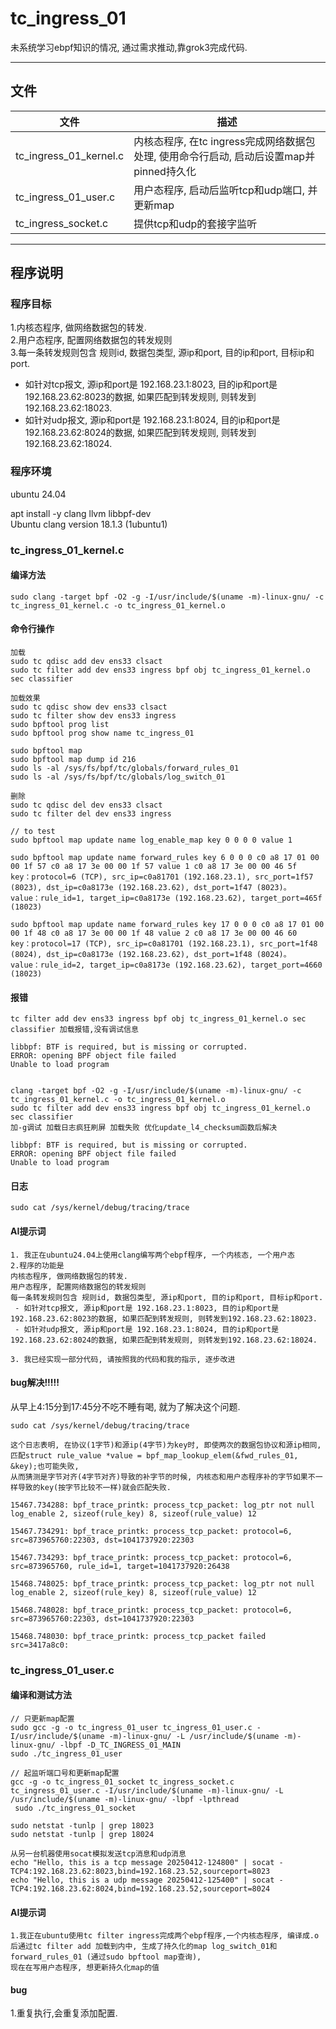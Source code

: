 # tc_ingress_01  
未系统学习ebpf知识的情况, 通过需求推动,靠grok3完成代码.  

---

## 文件  
| 文件                        | 描述        |
| -----------------------     | ----------- |
| tc_ingress_01_kernel.c      | 内核态程序, 在tc ingress完成网络数据包处理, 使用命令行启动, 启动后设置map并pinned持久化 |
| tc_ingress_01_user.c        | 用户态程序, 启动后监听tcp和udp端口, 并更新map                                           |
| tc_ingress_socket.c         | 提供tcp和udp的套接字监听                                                                |

---

## 程序说明  

### 程序目标  
1.内核态程序, 做网络数据包的转发.  
2.用户态程序, 配置网络数据包的转发规则  
3.每一条转发规则包含 规则id, 数据包类型, 源ip和port, 目的ip和port, 目标ip和port.  
 - 如针对tcp报文, 源ip和port是 192.168.23.1:8023, 目的ip和port是 192.168.23.62:8023的数据, 如果匹配到转发规则, 则转发到192.168.23.62:18023.  
 - 如针对udp报文, 源ip和port是 192.168.23.1:8024, 目的ip和port是 192.168.23.62:8024的数据, 如果匹配到转发规则, 则转发到192.168.23.62:18024.  
 
### 程序环境
ubuntu 24.04  

apt install -y clang llvm libbpf-dev  
Ubuntu clang version 18.1.3 (1ubuntu1)  

### tc_ingress_01_kernel.c  

#### 编译方法  
```
sudo clang -target bpf -O2 -g -I/usr/include/$(uname -m)-linux-gnu/ -c tc_ingress_01_kernel.c -o tc_ingress_01_kernel.o  
```

#### 命令行操作  
```
加载
sudo tc qdisc add dev ens33 clsact  
sudo tc filter add dev ens33 ingress bpf obj tc_ingress_01_kernel.o sec classifier

加载效果
sudo tc qdisc show dev ens33 clsact
sudo tc filter show dev ens33 ingress
sudo bpftool prog list
sudo bpftool prog show name tc_ingress_01

sudo bpftool map
sudo bpftool map dump id 216
sudo ls -al /sys/fs/bpf/tc/globals/forward_rules_01
sudo ls -al /sys/fs/bpf/tc/globals/log_switch_01

删除
sudo tc qdisc del dev ens33 clsact
sudo tc filter del dev ens33 ingress
```

```
// to test
sudo bpftool map update name log_enable_map key 0 0 0 0 value 1

sudo bpftool map update name forward_rules key 6 0 0 0 c0 a8 17 01 00 00 1f 57 c0 a8 17 3e 00 00 1f 57 value 1 c0 a8 17 3e 00 00 46 5f
key：protocol=6 (TCP), src_ip=c0a81701 (192.168.23.1), src_port=1f57 (8023), dst_ip=c0a8173e (192.168.23.62), dst_port=1f47 (8023)。
value：rule_id=1, target_ip=c0a8173e (192.168.23.62), target_port=465f (18023)

sudo bpftool map update name forward_rules key 17 0 0 0 c0 a8 17 01 00 00 1f 48 c0 a8 17 3e 00 00 1f 48 value 2 c0 a8 17 3e 00 00 46 60
key：protocol=17 (TCP), src_ip=c0a81701 (192.168.23.1), src_port=1f48 (8024), dst_ip=c0a8173e (192.168.23.62), dst_port=1f48 (8024)。
value：rule_id=2, target_ip=c0a8173e (192.168.23.62), target_port=4660 (18023)
```

#### 报错  
```
tc filter add dev ens33 ingress bpf obj tc_ingress_01_kernel.o sec classifier 加载报错,没有调试信息

libbpf: BTF is required, but is missing or corrupted.
ERROR: opening BPF object file failed
Unable to load program


clang -target bpf -O2 -g -I/usr/include/$(uname -m)-linux-gnu/ -c tc_ingress_01_kernel.c -o tc_ingress_01_kernel.o
sudo tc filter add dev ens33 ingress bpf obj tc_ingress_01_kernel.o sec classifier 
加-g调试 加载日志疯狂刷屏 加载失败 优化update_l4_checksum函数后解决

libbpf: BTF is required, but is missing or corrupted.
ERROR: opening BPF object file failed
Unable to load program
```

#### 日志  
```
sudo cat /sys/kernel/debug/tracing/trace
```

#### AI提示词
```
1. 我正在ubuntu24.04上使用clang编写两个ebpf程序, 一个内核态, 一个用户态
2.程序的功能是
内核态程序, 做网络数据包的转发.  
用户态程序, 配置网络数据包的转发规则  
每一条转发规则包含 规则id, 数据包类型, 源ip和port, 目的ip和port, 目标ip和port.  
 - 如针对tcp报文, 源ip和port是 192.168.23.1:8023, 目的ip和port是 192.168.23.62:8023的数据, 如果匹配到转发规则, 则转发到192.168.23.62:18023.  
 - 如针对udp报文, 源ip和port是 192.168.23.1:8024, 目的ip和port是 192.168.23.62:8024的数据, 如果匹配到转发规则, 则转发到192.168.23.62:18024.  

3. 我已经实现一部分代码, 请按照我的代码和我的指示, 逐步改进
```

#### bug解决!!!!!  
从早上4:15分到17:45分不吃不睡有喝, 就为了解决这个问题.  
```
sudo cat /sys/kernel/debug/tracing/trace

这个日志表明, 在协议(1字节)和源ip(4字节)为key时, 即使两次的数据包协议和源ip相同, 匹配struct rule_value *value = bpf_map_lookup_elem(&fwd_rules_01, &key);也可能失败,
从而猜测是字节对齐(4字节对齐)导致的补字节的时候, 内核态和用户态程序补的字节如果不一样导致的key(按字节比较不一样)就会匹配失败.

15467.734288: bpf_trace_printk: process_tcp_packet: log_ptr not null log_enable 2, sizeof(rule_key) 8, sizeof(rule_value) 12

15467.734291: bpf_trace_printk: process_tcp_packet: protocol=6, src=873965760:22303, dst=1041737920:22303

15467.734293: bpf_trace_printk: process_tcp_packet: protocol=6, src=873965760, rule_id=1, target=1041737920:26438

15468.748025: bpf_trace_printk: process_tcp_packet: log_ptr not null log_enable 2, sizeof(rule_key) 8, sizeof(rule_value) 12

15468.748028: bpf_trace_printk: process_tcp_packet: protocol=6, src=873965760:22303, dst=1041737920:22303

15468.748030: bpf_trace_printk: process_tcp_packet failed src=3417a8c0:
```

### tc_ingress_01_user.c  

#### 编译和测试方法  
```
// 只更新map配置
sudo gcc -g -o tc_ingress_01_user tc_ingress_01_user.c -I/usr/include/$(uname -m)-linux-gnu/ -L /usr/include/$(uname -m)-linux-gnu/ -lbpf -D_TC_INGRESS_01_MAIN
sudo ./tc_ingress_01_user

// 起监听端口号和更新map配置
gcc -g -o tc_ingress_01_socket tc_ingress_socket.c tc_ingress_01_user.c -I/usr/include/$(uname -m)-linux-gnu/ -L /usr/include/$(uname -m)-linux-gnu/ -lbpf -lpthread
 sudo ./tc_ingress_01_socket
 
sudo netstat -tunlp | grep 18023
sudo netstat -tunlp | grep 18024

从另一台机器使用socat模拟发送tcp消息和udp消息
echo "Hello, this is a tcp message 20250412-124800" | socat - TCP4:192.168.23.62:8023,bind=192.168.23.52,sourceport=8023
echo "Hello, this is a udp message 20250412-125400" | socat - TCP4:192.168.23.62:8024,bind=192.168.23.52,sourceport=8024
```

#### AI提示词
```
1.我正在ubuntu使用tc filter ingress完成两个ebpf程序,一个内核态程序, 编译成.o后通过tc filter add 加载到内中, 生成了持久化的map log_switch_01和forward_rules_01 (通过sudo bpftool map查询), 
现在在写用户态程序, 想更新持久化map的值
```

#### bug  
1.重复执行,会重复添加配置.  

